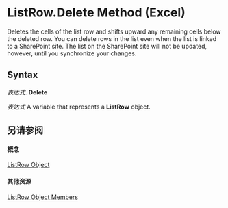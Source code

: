 
# ListRow.Delete Method (Excel)

Deletes the cells of the list row and shifts upward any remaining cells below the deleted row. You can delete rows in the list even when the list is linked to a SharePoint site. The list on the SharePoint site will not be updated, however, until you synchronize your changes.


## Syntax

 _表达式_. **Delete**

 _表达式_ A variable that represents a **ListRow** object.


## 另请参阅


#### 概念


[ListRow Object](ba3e4215-14b6-3dca-82d0-0951f9f2fc3e.md)
#### 其他资源


[ListRow Object Members](http://msdn.microsoft.com/library/cd5e2170-7193-d865-f9f4-ce247e27c2f9%28Office.15%29.aspx)